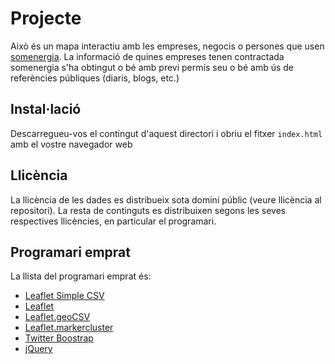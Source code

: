 # Projecte #

Això és un mapa interactiu amb les empreses, negocis o persones que usen <a href="http://www.somenergia.coop">somenergia</a>. La informació de quines empreses tenen contractada somenergia s'ha obtingut o bé amb previ permís seu o bé amb ús de referències públiques (diaris, blogs, etc.)

## Instal·lació ##

Descarregueu-vos el contingut d'aquest directori i obriu el fitxer `index.html` amb el vostre navegador web

## Llicència ##

La llicència de les dades es distribueix sota domini públic (veure llicència al repositori). La resta de continguts es distribuixen segons les seves respectives llicències, en particular el programari.

## Programari emprat ##

La llista del programari emprat és:

  * [Leaflet Simple CSV](https://github.com/perrygeo/leaflet-simple-csv)
  * [Leaflet](https://github.com/Leaflet/Leaflet)
  * [Leaflet.geoCSV](https://github.com/joker-x/Leaflet.geoCSV)
  * [Leaflet.markercluster](https://github.com/Leaflet/Leaflet.markercluster)
  * [Twitter Boostrap](http://twitter.github.io/bootstrap/)
  * [jQuery](http://jquery.com/)

